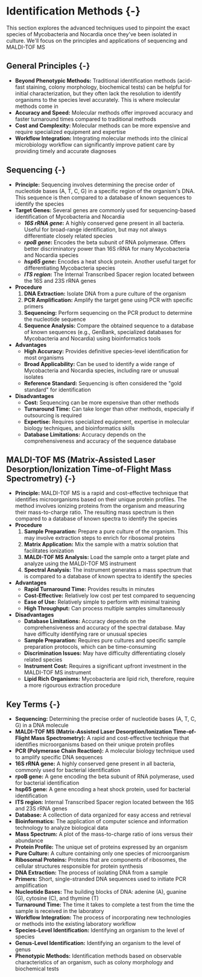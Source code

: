 # Identification Methods {-}

This section explores the advanced techniques used to pinpoint the exact species of Mycobacteria and Nocardia once they've been isolated in culture. We'll focus on the principles and applications of sequencing and MALDI-TOF MS

## **General Principles** {-}

*   **Beyond Phenotypic Methods:** Traditional identification methods (acid-fast staining, colony morphology, biochemical tests) can be helpful for initial characterization, but they often lack the resolution to identify organisms to the species level accurately. This is where molecular methods come in
*   **Accuracy and Speed:** Molecular methods offer improved accuracy and faster turnaround times compared to traditional methods
*   **Cost and Complexity:** Molecular methods can be more expensive and require specialized equipment and expertise
*   **Workflow Integration:** Integrating molecular methods into the clinical microbiology workflow can significantly improve patient care by providing timely and accurate diagnoses

## **Sequencing** {-}

*   **Principle:** Sequencing involves determining the precise order of nucleotide bases (A, T, C, G) in a specific region of the organism's DNA. This sequence is then compared to a database of known sequences to identify the species
*   **Target Genes:** Several genes are commonly used for sequencing-based identification of Mycobacteria and Nocardia
    *   ***16S rRNA gene*:** A highly conserved gene present in all bacteria. Useful for broad-range identification, but may not always differentiate closely related species
    *   ***rpoB gene*:** Encodes the beta subunit of RNA polymerase. Offers better discriminatory power than 16S rRNA for many Mycobacteria and Nocardia species
    *   ***hsp65 gene*:** Encodes a heat shock protein. Another useful target for differentiating Mycobacteria species
    *   ***ITS region*:** The Internal Transcribed Spacer region located between the 16S and 23S rRNA genes
*   **Procedure**
    1.  **DNA Extraction:** Isolate DNA from a pure culture of the organism
    2.  **PCR Amplification:** Amplify the target gene using PCR with specific primers
    3.  **Sequencing:** Perform sequencing on the PCR product to determine the nucleotide sequence
    4.  **Sequence Analysis:** Compare the obtained sequence to a database of known sequences (e.g., GenBank, specialized databases for Mycobacteria and Nocardia) using bioinformatics tools
*   **Advantages**
    *   **High Accuracy:** Provides definitive species-level identification for most organisms
    *   **Broad Applicability:** Can be used to identify a wide range of Mycobacteria and Nocardia species, including rare or unusual isolates
    *   **Reference Standard:** Sequencing is often considered the "gold standard" for identification
*   **Disadvantages**
    *   **Cost:** Sequencing can be more expensive than other methods
    *   **Turnaround Time:** Can take longer than other methods, especially if outsourcing is required
    *   **Expertise:** Requires specialized equipment, expertise in molecular biology techniques, and bioinformatics skills
    *   **Database Limitations:** Accuracy depends on the comprehensiveness and accuracy of the sequence database

## **MALDI-TOF MS (Matrix-Assisted Laser Desorption/Ionization Time-of-Flight Mass Spectrometry)** {-}

*   **Principle:** MALDI-TOF MS is a rapid and cost-effective technique that identifies microorganisms based on their unique protein profiles. The method involves ionizing proteins from the organism and measuring their mass-to-charge ratio. The resulting mass spectrum is then compared to a database of known spectra to identify the species
*   **Procedure**
    1.  **Sample Preparation:** Prepare a pure culture of the organism. This may involve extraction steps to enrich for ribosomal proteins
    2.  **Matrix Application:** Mix the sample with a matrix solution that facilitates ionization
    3.  **MALDI-TOF MS Analysis:** Load the sample onto a target plate and analyze using the MALDI-TOF MS instrument
    4.  **Spectral Analysis:** The instrument generates a mass spectrum that is compared to a database of known spectra to identify the species
*   **Advantages**
    *   **Rapid Turnaround Time:** Provides results in minutes
    *   **Cost-Effective:** Relatively low cost per test compared to sequencing
    *   **Ease of Use:** Relatively simple to perform with minimal training
    *   **High Throughput:** Can process multiple samples simultaneously
*   **Disadvantages**
    *   **Database Limitations:** Accuracy depends on the comprehensiveness and accuracy of the spectral database. May have difficulty identifying rare or unusual species
    *   **Sample Preparation:** Requires pure cultures and specific sample preparation protocols, which can be time-consuming
    *   **Discrimination Issues:** May have difficulty differentiating closely related species
    *   **Instrument Cost:** Requires a significant upfront investment in the MALDI-TOF MS instrument
    *   **Lipid Rich Organisms:** Mycobacteria are lipid rich, therefore, require a more rigourous extraction procedure

## **Key Terms** {-}

*   **Sequencing:** Determining the precise order of nucleotide bases (A, T, C, G) in a DNA molecule
*   **MALDI-TOF MS (Matrix-Assisted Laser Desorption/Ionization Time-of-Flight Mass Spectrometry):** A rapid and cost-effective technique that identifies microorganisms based on their unique protein profiles
*   **PCR (Polymerase Chain Reaction):** A molecular biology technique used to amplify specific DNA sequences
*   **16S rRNA gene:** A highly conserved gene present in all bacteria, commonly used for bacterial identification
*   **rpoB gene:** A gene encoding the beta subunit of RNA polymerase, used for bacterial identification
*   **hsp65 gene:** A gene encoding a heat shock protein, used for bacterial identification
*   **ITS region:** Internal Transcribed Spacer region located between the 16S and 23S rRNA genes
*   **Database:** A collection of data organized for easy access and retrieval
*   **Bioinformatics:** The application of computer science and information technology to analyze biological data
*   **Mass Spectrum:** A plot of the mass-to-charge ratio of ions versus their abundance
*   **Protein Profile:** The unique set of proteins expressed by an organism
*   **Pure Culture:** A culture containing only one species of microorganism
*   **Ribosomal Proteins:** Proteins that are components of ribosomes, the cellular structures responsible for protein synthesis
*   **DNA Extraction:** The process of isolating DNA from a sample
*   **Primers:** Short, single-stranded DNA sequences used to initiate PCR amplification
*   **Nucleotide Bases:** The building blocks of DNA: adenine (A), guanine (G), cytosine (C), and thymine (T)
*   **Turnaround Time:** The time it takes to complete a test from the time the sample is received in the laboratory
*   **Workflow Integration:** The process of incorporating new technologies or methods into the existing laboratory workflow
*   **Species-Level Identification:** Identifying an organism to the level of species
*   **Genus-Level Identification:** Identifying an organism to the level of genus
*   **Phenotypic Methods:** Identification methods based on observable characteristics of an organism, such as colony morphology and biochemical tests
